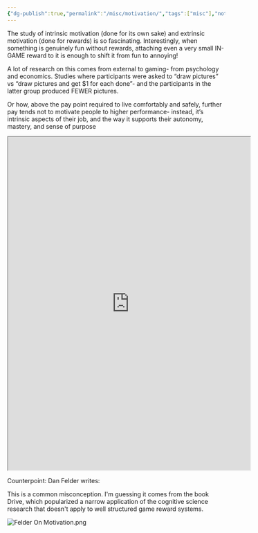 ```yaml
---
{"dg-publish":true,"permalink":"/misc/motivation/","tags":["misc"],"noteIcon":1}
---
```




The study of intrinsic motivation (done for its own sake) and extrinsic motivation (done for rewards) is so fascinating. Interestingly, when something is genuinely fun without rewards, attaching even a very small IN-GAME reward to it is enough to shift it from fun to annoying!

A lot of research on this comes from external to gaming- from psychology and economics. Studies where participants were asked to “draw pictures” vs “draw pictures and get $1 for each done”- and the participants in the latter group produced FEWER pictures.

Or how, above the pay point required to live comfortably and safely, further pay tends not to motivate people to higher performance- instead, it’s intrinsic aspects of their job, and the way it supports their autonomy, mastery, and sense of purpose


<iframe src="https://twitter.com/Silent0siris/status/1632783716748775430" width="560" height="770" alt="@Silent0siris
The study of intrinsic motivation (done for its own sake) and extrinsic motivation (done for rewards) is so fascinating. Interestingly, when something is genuinely fun without rewards, attaching even a very small IN-GAME reward to it is enough to shift it from fun to annoying!"></iframe>


Counterpoint: Dan Felder writes:

This is a common misconception. I'm guessing it comes from the book Drive, which popularized a narrow application of the cognitive science research that doesn't apply to well structured game reward systems.

![Felder On Motivation.png](/img/user/img/Felder%20On%20Motivation.png)